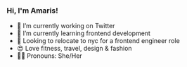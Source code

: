 ### Hi, I'm Amaris!

 - 🔭 I’m currently working on Twitter
 - 🌱 I’m currently learning frontend development
 - 💫 Looking to relocate to nyc for a frontend engineer role
 - 😍 Love fitness, travel, design & fashion
 - 💃🏽 Pronouns: She/Her

